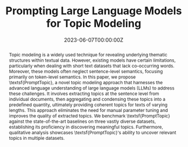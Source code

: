 ---
title: "Prompting Large Language Models for Topic Modeling"
authors:
  - Han Wang
  - Nirmalendu Prakash
  - Nguyen Khoi Hoang
  - Ming Shan Hee
  - Usman Naseem
  - and Roy Ka-Wei Lee
author_notes: []
date: "2023-06-07T00:00:00Z"
doi: ""

# Schedule page publish date (NOT publication's date).
publishDate: "2023-06-07T00:00:00Z"

# Publication type.
# Legend: 0 = Uncategorized; 1 = Conference paper; 2 = Journal article;
# 3 = Preprint / Working Paper; 4 = Report; 5 = Book; 6 = Book section;
# 7 = Thesis; 8 = Patent
publication_types: 
  - "1"

# Publication name and optional abbreviated publication name.
publication: "In *2023 IEEE International Conference on Big Data (Big Data)*"
publication_short: "In *BigData'23*"

abstract: Topic modeling is a widely used technique for revealing underlying thematic structures within textual data. However, existing models have certain limitations, particularly when dealing with short text datasets that lack co-occurring words. Moreover, these models often neglect sentence-level semantics, focusing primarily on token-level semantics. In this paper, we propose \textsf{PromptTopic}, a novel topic modeling approach that harnesses the advanced language understanding of large language models (LLMs) to address these challenges. It involves extracting topics at the sentence level from individual documents, then aggregating and condensing these topics into a predefined quantity, ultimately providing coherent topics for texts of varying lengths. This approach eliminates the need for manual parameter tuning and improves the quality of extracted topics. We benchmark \textsf{PromptTopic} against the state-of-the-art baselines on three vastly diverse datasets, establishing its proficiency in discovering meaningful topics. Furthermore, qualitative analysis showcases \textsf{PromptTopic}'s ability to uncover relevant topics in multiple datasets.

# Summary. An optional shortened abstract.
summary: ''

tags:
- Topic Modeling
- Large Language Model
featured: false

# links:
# - name: ""
#   url: ""
url_pdf: ''
url_code: ''
url_dataset: ''
url_poster: ''
url_project: ''
url_slides: ''
url_source: ''
url_video: ''

# Associated Projects (optional).
#   Associate this publication with one or more of your projects.
#   Simply enter your project's folder or file name without extension.
#   E.g. `internal-project` references `content/project/internal-project/index.md`.
#   Otherwise, set `projects: []`.
projects: []

# Slides (optional).
#   Associate this publication with Markdown slides.
#   Simply enter your slide deck's filename without extension.
#   E.g. `slides: "example"` references `content/slides/example/index.md`.
#   Otherwise, set `slides: ""`.
slides: ""
---